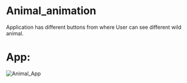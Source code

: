 # Animal_animation

Application has different buttons from where User can see different wild animal.

# App:

![Animal_App](https://user-images.githubusercontent.com/106172218/176257828-f96a2db4-25aa-4299-8cfe-58c247f3bec6.JPG)
